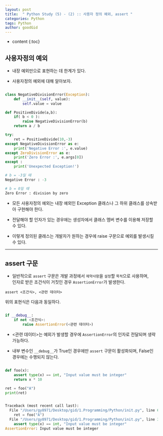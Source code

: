 ```yaml
---
layout: post
title:  " Python Study (5) - (2) :: 사용자 정의 예외, assert "
categories: Python
tags: Python
author: goodGid
---
```

* content
{:toc}


## 사용자정의 예외

* 내장 예외만으로 표현하는 데 한계가 있다.

* 사용자정의 예외에 대해 알아보자.

``` python

class NegativeDivisionError(Exception):
    def __init__(self, value):
        self.value = value

def PositiveDivide(a,b):
    if( b < 0 ):
        raise NegativeDivisionError(b)
    return a / b

try:
    ret = PositiveDivide(10,-3)
except NegativeDivisionError as e:
    print('Negative Error :', e.value)
except ZeroDivisionError as e:
    print('Zero Error :', e.args[0])
except :
    print('Unexpected Exception!')

# b = -3일 때    
Negative Error : -3               

# b = 0일 때    
Zero Error : division by zero

```

* 모든 사용자정의 예외는 내장 예외인 Exception 클래스나 그 하위 클래스를 상속받아 구현해야 한다.

* 전달해야 할 인자가 있는 경우에는 생성자에서 클래스 멤버 변수를 이용해 저장할 수 있다.

* 이렇게 정의된 클래스는 개발자가 원하는 경우에 raise 구문으로 예외를 발생시킬 수 있다.


---

## assert 구문

* 일반적으로 `assert` 구문은 개발 과정에서 `제약사항`을 `설정`할 `목적`으로 사용하며, <br> 인자로 받은 조건식이 거짓인 경우 `AssertionError`가 발생한다.

```
assert <조건식>, <관련 데이터>
```


위의 표현식은 다음과 동일하다.

``` python

if __debug__:
    if not <조건식>:
        raise AssertionError(<관련 데이터>)
```

* <관련 데이터>는 예외가 발생할 경우에 `AssertionError`의 인자로 전달되며 생략 가능하다.

* 내부 변수인 `__debug__`가 True인 경우에만 `assert` 구문이 활성화되며, False인 경우에는 수행되지 않는다.


``` python

def foo(x):
    assert type(x) == int, "Input value must be integer"
    return x * 10

ret = foo("A")
print(ret)


Traceback (most recent call last):
  File "/Users/gy8971/Desktop/gid/1.Programming/Python/init.py", line 6, in <module>
    ret = foo("A")
  File "/Users/gy8971/Desktop/gid/1.Programming/Python/init.py", line 3, in foo
    assert type(x) == int, "Input value must be integer"
AssertionError: Input value must be integer

```
